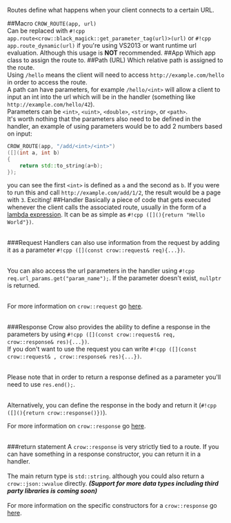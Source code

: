 Routes define what happens when your client connects to a certain URL.<br>

##Macro
`CROW_ROUTE(app, url)`<br>
Can be replaced with `#!cpp app.route<crow::black_magick::get_parameter_tag(url)>(url)` or `#!cpp app.route_dynamic(url)` if you're using VS2013 or want runtime url evaluation. Although this usage is **NOT** recommended.
##App
Which app class to assign the route to.
##Path (URL)
Which relative path is assigned to the route.<br>
Using `/hello` means the client will need to access `http://example.com/hello` in order to access the route.<br>
A path can have parameters, for example `/hello/<int>` will allow a client to input an int into the url which will be in the handler (something like `http://example.com/hello/42`).<br>
Parameters can be `<int>`, `<uint>`, `<double>`, `<string>`, or `<path>`.<br>
It's worth nothing that the parameters also need to be defined in the handler, an example of using parameters would be to add 2 numbers based on input:
```cpp 
CROW_ROUTE(app, "/add/<int>/<int>")
([](int a, int b)
{
    return std::to_string(a+b);
});
```
you can see the first `<int>` is defined as `a` and the second as `b`. If you were to run this and call `http://example.com/add/1/2`, the result would be a page with `3`. Exciting!
##Handler
Basically a piece of code that gets executed whenever the client calls the associated route, usually in the form of a [lambda expression](https://en.cppreference.com/w/cpp/language/lambda). It can be as simple as `#!cpp ([](){return "Hello World"})`.<br><br>

###Request
Handlers can also use information from the request by adding it as a parameter `#!cpp ([](const crow::request& req){...})`.<br><br>

You can also access the url parameters in the handler using `#!cpp req.url_params.get("param_name");`. If the parameter doesn't exist, `nullptr` is returned.<br><br>

For more information on `crow::request` go [here](/reference/structcrow_1_1request.html).<br><br>

###Response
Crow also provides the ability to define a response in the parameters by using `#!cpp ([](const crow::request& req, crow::response& res){...})`.<br>
If you don't want to use the request you can write `#!cpp ([](const crow::request& , crow::response& res){...})`.<br><br>

Please note that in order to return a response defined as a parameter you'll need to use `res.end();`.<br><br>

Alternatively, you can define the response in the body and return it (`#!cpp ([](){return crow::response()})`).<br>

For more information on `crow::response` go [here](/reference/structcrow_1_1response.html).<br><br>

###return statement
A `crow::response` is very strictly tied to a route. If you can have something in a response constructor, you can return it in a handler.<br><br>
The main return type is `std::string`. although you could also return a `crow::json::wvalue` directly. ***(Support for more data types including third party libraries is coming soon)***<br><br>
For more information on the specific constructors for a `crow::response` go [here](/reference/structcrow_1_1response.html).
